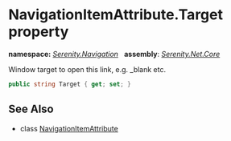 # NavigationItemAttribute.Target property
**namespace:** *[Serenity.Navigation](../../README.md#serenity.navigation-namespace)*   **assembly**: *[Serenity.Net.Core](../../README.md)*

Window target to open this link, e.g. _blank etc.

```csharp
public string Target { get; set; }
```

## See Also

* class [NavigationItemAttribute](../NavigationItemAttribute.md)
